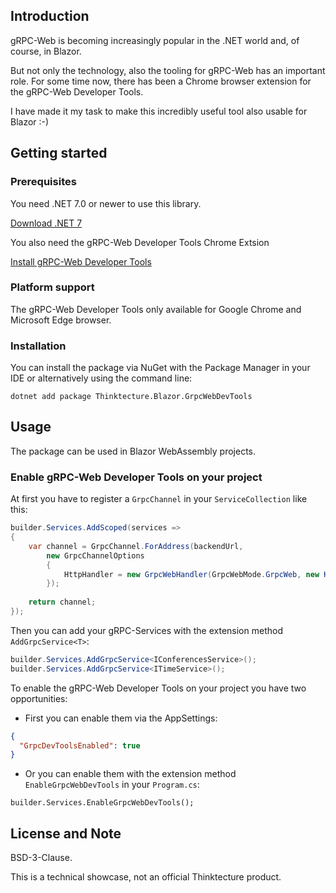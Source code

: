 ## Introduction

gRPC-Web is becoming increasingly popular in the .NET world and, of course, in Blazor.

But not only the technology, also the tooling for gRPC-Web has an important role.
For some time now, there has been a Chrome browser extension for the gRPC-Web Developer Tools.

I have made it my task to make this incredibly useful tool also usable for Blazor :-)

## Getting started

### Prerequisites

You need .NET 7.0 or newer to use this library.

[Download .NET 7](https://dotnet.microsoft.com/download/dotnet/7.0)

You also need the gRPC-Web Developer Tools Chrome Extsion

[Install gRPC-Web Developer Tools](https://chrome.google.com/webstore/detail/grpc-web-developer-tools/kanmilmfkjnoladbbamlclhccicldjaj)


### Platform support

The gRPC-Web Developer Tools only available for Google Chrome and Microsoft Edge browser.

### Installation

You can install the package via NuGet with the Package Manager in your IDE or alternatively using the command line:

```
dotnet add package Thinktecture.Blazor.GrpcWebDevTools
```

## Usage

The package can be used in Blazor WebAssembly projects.


### Enable gRPC-Web Developer Tools on your project

At first you have to register a `GrpcChannel` in your `ServiceCollection` like this:

```csharp
builder.Services.AddScoped(services =>
{
    var channel = GrpcChannel.ForAddress(backendUrl, 
        new GrpcChannelOptions 
        { 
            HttpHandler = new GrpcWebHandler(GrpcWebMode.GrpcWeb, new HttpClientHandler()) 
        });
        
    return channel;
});
```

Then you can add your gRPC-Services with the extension method `AddGrpcService<T>`:

```csharp
builder.Services.AddGrpcService<IConferencesService>();
builder.Services.AddGrpcService<ITimeService>();
```

To enable the gRPC-Web Developer Tools on your project you have two opportunities:

- First you can enable them via the AppSettings:

```json
{
  "GrpcDevToolsEnabled": true
}
```

- Or you can enable them with the extension method `EnableGrpcWebDevTools` in your `Program.cs`:

```
builder.Services.EnableGrpcWebDevTools();
```

## License and Note

BSD-3-Clause.

This is a technical showcase, not an official Thinktecture product.
